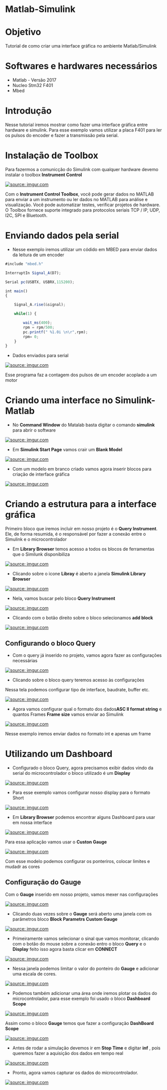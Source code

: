 # Matlab-Simulink
# Objetivo
Tutorial de como criar uma interface gráfica no ambiente Matlab/Simulink

# Softwares e hardwares necessários 
* Matlab - Versão 2017 
* Nucleo Stm32 F401
* Mbed 

# Introdução 
Nesse tutorial iremos mostrar como fazer uma interface gráfica entre hardware e simulink. Para esse exemplo vamos  utilizar a placa F401 para ler os pulsos do encoder e fazer a transmissão pela serial.

# Instalação de Toolbox

 Para fazermos a comunicção do Simulink com qualquer hardware devemo instalar o toolbox **Instrument Control** 
 
<a href="https://imgur.com/8vvmKyQ"> <img src="https://i.imgur.com/8vvmKyQ.png" title="source: imgur.com" /></a>

Com o **Instrument Control Toolbox**, você pode gerar dados no MATLAB para enviar a um instrumento ou ler dados no MATLAB para análise e visualização. Você pode automatizar testes, verificar projetos de hardware. O Toolbox fornece suporte integrado para protocolos seriais TCP / IP, UDP, I2C, SPI e Bluetooth.

# Enviando dados pela serial 
* Nesse exemplo iremos utilizar um códido em MBED para enviar dados da leitura de um encoder

```javascript
#include "mbed.h"

InterruptIn Signal_A(D7);

Serial pc(USBTX, USBRX,115200);

int main()
{

    Signal_A.rise(&signal);

    while(1) {

        wait_ms(400);
        rpm = rpm/500;
        pc.printf(" %1.0i \n\r",rpm);
        rpm= 0;
    }
}

```

* Dados enviados para serial 

<a href="https://imgur.com/gps1j1M"><img src="https://i.imgur.com/gps1j1M.png" title="source: imgur.com" /></a>

 Esse programa faz a contagem dos pulsos de um encoder acoplado a um motor 
 
 # Criando uma interface no Simulink-Matlab
 
* No **Command Window** do Matalab basta digitar o comando **simulink** para abrir o software 
 
 <a href="https://imgur.com/FHxaozi"><img src="https://i.imgur.com/FHxaozi.png" title="source: imgur.com" /></a>
 
 * Em **Simulink Start Page** vamos crair um **Blank Model** 
  
 <a href="https://imgur.com/NCocRDd"><img src="https://i.imgur.com/NCocRDd.png" title="source: imgur.com" /></a>
 
 * Com  um modelo em branco criado vamos agora inserir blocos para criação de interface gráfica
 
 <a href="https://imgur.com/FmQXPz4"><img src="https://i.imgur.com/FmQXPz4.png" title="source: imgur.com" /></a>
 
 # Criando a estrutura para a interface gráfica 
 
 Primeiro bloco que iremos incluir em nosso projeto é o **Query Instrument**. Ele, de forma resumida, é o responsável por fazer a conexão entre o Simulink e o microcontrolador 
 
* Em  **Library Browser** temos acesso  a todos os blocos de ferramentas que o Similunk disponibiliza 
 
 <a href="https://imgur.com/UqNxRIB"><img src="https://i.imgur.com/UqNxRIB.png" title="source: imgur.com" /></a>
 
* Clicando sobre o icone **Libray** é aberto a janela **Simulink Library Browser** 
 
 <a href="https://imgur.com/s9JSBqC"><img src="https://i.imgur.com/s9JSBqC.png" title="source: imgur.com" /></a>
 
* Nela, vamos buscar pelo bloco **Query Instrument**
 
 <a href="https://imgur.com/EebjXwN"><img src="https://i.imgur.com/EebjXwN.png" title="source: imgur.com" /></a>
 
 * Clicando com o botão direito sobre o bloco selecionamos **add block**
 
 <a href="https://imgur.com/woi8zjh"><img src="https://i.imgur.com/woi8zjh.png" title="source: imgur.com" /></a>
 
 
 ## Configurando o bloco Query

* Com o query já inserido no projeto, vamos agora fazer as configurações necessárias  

<a href="https://imgur.com/HiIuWom"><img src="https://i.imgur.com/HiIuWom.png" title="source: imgur.com" /></a>

* Clicando sobre o bloco query teremos acesso às configurações 

 Nessa tela  podemos configurar tipo de interface, baudrate, buffer etc.
 
<a href="https://imgur.com/bYz8JX0"><img src="https://i.imgur.com/bYz8JX0.png" title="source: imgur.com" /></a>

 * Agora vamos configurar qual o formato dos dados**ASC II format string** e quantos Frames **Frame size** vamos enviar ao Simulink

<a href="https://imgur.com/mFqQ571"><img src="https://i.imgur.com/mFqQ571.png" title="source: imgur.com" /></a>

  Nesse exemplo iremos enviar dados no formato int e apenas um frame
  
  
  
  #  Utilizando um Dashboard
 
 *  Configurado o bloco Query, agora precisamos exibir dados vindo da serial do microcontrolador o bloco utilizado é um **Display**

  <a href="https://imgur.com/3TbdNTd"><img src="https://i.imgur.com/3TbdNTd.png" title="source: imgur.com" /></a>
  
  * Para esse exemplo vamos configurar nosso display para o formato Short
   
   <a href="https://imgur.com/nch1MCq"><img src="https://i.imgur.com/nch1MCq.png" title="source: imgur.com" /></a>
  
  * Em **Library Browser** podemos encontrar alguns Dashboard para usar em nossa interface

  <a href="https://imgur.com/vDmaAD4"><img src="https://i.imgur.com/vDmaAD4.png" title="source: imgur.com" /></a>
  
  Para essa aplicação vamos usar o **Custon Gauge**
  
<a href="https://imgur.com/R0ymv8E"><img src="https://i.imgur.com/R0ymv8E.png" title="source: imgur.com" /></a>

  Com esse modelo podemos configurar os ponteriros, colocar limites e mudadr as cores

## Configuração do Gauge

 Com o **Gauge** inserido em nosso projeto, vamos mexer nas configurações
 
 <a href="https://imgur.com/Lkb9prS"><img src="https://i.imgur.com/Lkb9prS.png" title="source: imgur.com" /></a>
 
  * Clicando duas vezes sobre o **Gauge** será aberto uma janela com os parâmetros bloco **Block Parametrs Custom Gauge**

<a href="https://imgur.com/syd5PFX"><img src="https://i.imgur.com/syd5PFX.png" title="source: imgur.com" /></a>

* Primeiramente vamos selecionar o sinal que vamos monitorar, clicando com o botão do mouse sobre a conexão entro o bloco **Query** e o **Display** feito isso agora basta clicar em **CONNECT**  

<a href="https://imgur.com/nroda6O"><img src="https://i.imgur.com/nroda6O.png" title="source: imgur.com" /></a>

* Nessa janela podemos limitar o valor do ponteiro do **Gauge** e adicionar uma escala de cores.

<a href="https://imgur.com/knaajKu"><img src="https://i.imgur.com/knaajKu.png" title="source: imgur.com" /></a>

* Podemos também adicionar uma área onde iremos plotar os dados do microcontrolador, para esse exemplo foi usado o bloco **Dashboard Scope**

<a href="https://imgur.com/svgcevm"><img src="https://i.imgur.com/svgcevm.png" title="source: imgur.com" /></a>

Assim como o bloco **Gauge** temos que fazer a configuração  **DashBoard Scope**

<a href="https://imgur.com/PwSZHVS"><img src="https://i.imgur.com/PwSZHVS.png" title="source: imgur.com" /></a>

* Antes de rodar a simulação devemos ir em **Stop Time** e digitar **inf** , pois queremos fazer a aquisição dos dados em tempo real  

<a href="https://imgur.com/q7MjbdF"><img src="https://i.imgur.com/q7MjbdF.png" title="source: imgur.com" /></a>

 * Pronto, agora vamos  capturar os dados do microcontrolador.

<a href="https://imgur.com/ORD42pn"><img src="https://i.imgur.com/ORD42pn.gif" title="source: imgur.com" /></a>














 
 











  
  
 
 

